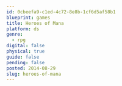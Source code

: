 ```yaml
---
id: 0cbeefa9-c1ed-4c72-8e8b-1cf6d5af58b1
blueprint: games
title: Heroes of Mana
platform: ds
genre:
  - rpg
digital: false
physical: true
guide: false
pending: false
posted: 2014-08-29
slug: heroes-of-mana
---
```

